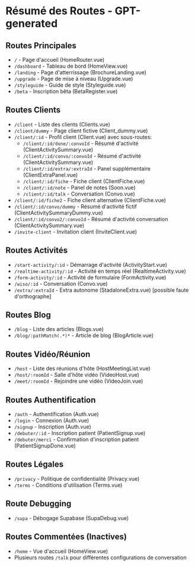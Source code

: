 
# Résumé des Routes - GPT-generated

## Routes Principales
- `/` - Page d'accueil (HomeRouter.vue)
- `/dashboard` - Tableau de bord (HomeView.vue)
- `/landing` - Page d'atterrissage (BrochureLanding.vue)
- `/upgrade` - Page de mise à niveau (Upgrade.vue)
- `/styleguide` - Guide de style (Styleguide.vue)
- `/beta` - Inscription bêta (BetaRegister.vue)

## Routes Clients
- `/client` - Liste des clients (Clients.vue)
- `/client/dummy` - Page client fictive (Client_dummy.vue)
- `/client/:id` - Profil client (Client.vue) avec sous-routes:
  - `/client/:id/done/:convoId` - Résumé d'activité (ClientActivitySummary.vue)
  - `/client/:id/convo/:convoId` - Résumé d'activité (ClientActivitySummary.vue)
  - `/client/:id/extra/:extraId` - Panel supplémentaire (ClientExtraPanel.vue)
  - `/client/:id/fiche` - Fiche client (ClientFiche.vue)
  - `/client/:id/note` - Panel de notes (Soon.vue)
  - `/client/:id/talk` - Conversation (Convo.vue)
- `/client/:id/fiche2` - Fiche client alternative (ClientFiche.vue)
- `/client/:id/convo/dummy` - Résumé d'activité fictif (ClientActivitySummaryDummy.vue)
- `/client/:id/convo2/:convoId` - Résumé d'activité conversation (ClientActivitySummary.vue)
- `/invite-client` - Invitation client (InviteClient.vue)

## Routes Activités
- `/start-activity/:id` - Démarrage d'activité (ActivityStart.vue)
- `/realtime-activity/:id` - Activité en temps réel (RealtimeActivity.vue)
- `/form-activity/:id` - Activité de formulaire (FormActivity.vue)
- `/wiso/:id` - Conversation (Convo.vue)
- `/extra/:extraId` - Extra autonome (StadaloneExtra.vue) [possible faute d'orthographe]

## Routes Blog
- `/blog` - Liste des articles (Blogs.vue)
- `/blog/:pathMatch(.*)*` - Article de blog (BlogArticle.vue)

## Routes Vidéo/Réunion
- `/host` - Liste des réunions d'hôte (HostMeetingList.vue)
- `/host/:roomId` - Salle d'hôte vidéo (VideoHost.vue)
- `/meet/:roomId` - Rejoindre une vidéo (VideoJoin.vue)

## Routes Authentification
- `/auth` - Authentification (Auth.vue)
- `/login` - Connexion (Auth.vue)
- `/signup` - Inscription (Auth.vue)
- `/debuter/:id` - Inscription patient (PatientSignup.vue)
- `/debuter/merci` - Confirmation d'inscription patient (PatientSignupDone.vue)

## Routes Légales
- `/privacy` - Politique de confidentialité (Privacy.vue)
- `/terms` - Conditions d'utilisation (Terms.vue)

## Route Debugging
- `/supa` - Débogage Supabase (SupaDebug.vue)

## Routes Commentées (Inactives)
- `/home` - Vue d'accueil (HomeView.vue)
- Plusieurs routes `/talk` pour différentes configurations de conversation